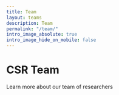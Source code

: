 ```yaml
---
title: Team
layout: teams
description: Team
permalink: "/team/"
intro_image_absolute: true
intro_image_hide_on_mobile: false
---
```


# CSR Team 
Learn more about our team of researchers
